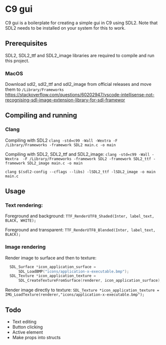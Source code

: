 # C9 gui

C9 gui is a boilerplate for creating a simple gui in C9 using SDL2. Note that SDL2 needs to be installed on your system for this to work.

## Prerequisites
SDL2, SDL2_ttf and SDL2_image libraries are required to compile and run this project.

### MacOS
Download sdl2, sdl2_ttf and sdl2_image from official releases and move them to `/Library/Frameworks`
https://stackoverflow.com/questions/60202947/vscode-intellisense-not-recognising-sdl-image-extension-library-for-sdl-framewor

## Compiling and running

### Clang
Compiling with SDL2
`clang -std=c99 -Wall -Wextra -F /Library/Frameworks -framework SDL2 main.c -o main`

Compiling with SDL2, SDL2_ttf and SDL2_image:
`clang -std=c99 -Wall -Wextra  -F /Library/Frameworks -framework SDL2 -framework SDL2_ttf -framework SDL2_image main.c -o main`

`clang $(sdl2-config --cflags --libs) -lSDL2_ttf -lSDL2_image -o main main.c`

## Usage

### Text rendering:
Foreground and background:
`TTF_RenderUTF8_Shaded(Inter, label_text, BLACK, WHITE);`

Foreground and transparent:
`TTF_RenderUTF8_Blended(Inter, label_text, BLACK);`

### Image rendering
Render image to surface and then to texture:

```C
  SDL_Surface *icon_application_surface =
      SDL_LoadBMP("icons/application-x-executable.bmp");
  SDL_Texture *icon_application_texture =
      SDL_CreateTextureFromSurface(renderer, icon_application_surface);
```

Render image directly to texture:
`SDL_Texture *icon_application_texture =  IMG_LoadTexture(renderer,"icons/application-x-executable.bmp");`


## Todo
- Text editing
- Button clicking
- Active element
- Make props into structs